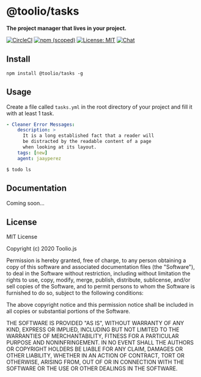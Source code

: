 # @toolio/tasks

**The project manager that lives in your project.**

[![CircleCI](https://circleci.com/gh/tooliojs/tasks.svg?style=shield)](https://circleci.com/gh/tooliojs/tasks)
[![npm (scoped)](https://img.shields.io/npm/v/@toolio/tasks)](https://www.npmjs.com/package/@toolio/tasks)
[![License: MIT](https://img.shields.io/badge/License-MIT-yellow.svg)](https://github.com/tooliojs/tasks/blob/master/LICENSE.md)
[![Chat](https://img.shields.io/badge/chat-on%20discord-blue.svg)](https://discord.gg/UuNhTFN)

## Install
```
npm install @toolio/tasks -g
```

## Usage
Create a file called `tasks.yml` in the root directory of your project
and fill it with at least 1 task.
```yaml
- Cleaner Error Messages:
    description: >
      It is a long established fact that a reader will 
      be distracted by the readable content of a page 
      when looking at its layout. 
    tags: [new]
    agent: jaayperez
```

```
$ todo ls
```


## Documentation

Coming soon...

## License

MIT License

Copyright (c) 2020 Toolio.js

Permission is hereby granted, free of charge, to any person obtaining a copy
of this software and associated documentation files (the "Software"), to deal
in the Software without restriction, including without limitation the rights
to use, copy, modify, merge, publish, distribute, sublicense, and/or sell
copies of the Software, and to permit persons to whom the Software is
furnished to do so, subject to the following conditions:

The above copyright notice and this permission notice shall be included in all
copies or substantial portions of the Software.

THE SOFTWARE IS PROVIDED "AS IS", WITHOUT WARRANTY OF ANY KIND, EXPRESS OR
IMPLIED, INCLUDING BUT NOT LIMITED TO THE WARRANTIES OF MERCHANTABILITY,
FITNESS FOR A PARTICULAR PURPOSE AND NONINFRINGEMENT. IN NO EVENT SHALL THE
AUTHORS OR COPYRIGHT HOLDERS BE LIABLE FOR ANY CLAIM, DAMAGES OR OTHER
LIABILITY, WHETHER IN AN ACTION OF CONTRACT, TORT OR OTHERWISE, ARISING FROM,
OUT OF OR IN CONNECTION WITH THE SOFTWARE OR THE USE OR OTHER DEALINGS IN THE
SOFTWARE.